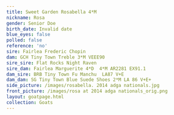 ```yaml
---
title: Sweet Garden Rosabella 4*M
nickname: Rosa
gender: Senior Doe
birth_date: Invalid date
blue_eyes: false
polled: false
reference: 'no'
sire: Fairlea Frederic Chopin
dam: GCH Tiny Town Treble 3*M VEEE90
sire_sire: Flat Rocks Night Raven
sire_dam: Fairlea Marguerite 4*D  4*M AR2281 EX91.1
dam_sire: BRB Tiny Town Fu Manchu  LA87 V+E
dam_dam: SG Tiny Town Blue Suede Shoes 2*M LA 86 V+E+
side_picture: /images/rosabella. 2014 adga nationals.jpg
front_picture: /images/rosa at 2014 adga nationals_orig.png
layout: goatpage.html
collection: Goats
---
```


